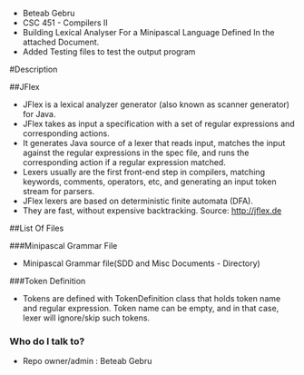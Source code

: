 * Beteab Gebru
* CSC 451 - Compilers II
* Building Lexical Analyser For a Minipascal Language Defined In the attached Document. 
* Added Testing files to test the output program

#Description 



##JFlex
* JFlex is a lexical analyzer generator (also known as scanner generator) for Java.
* JFlex takes as input a specification with a set of regular expressions and corresponding actions. 
* It generates Java source of a lexer that reads input, matches the input against the regular expressions in the spec file, and runs the corresponding action if a regular expression matched.
* Lexers usually are the first front-end step in compilers, matching keywords, comments, operators, etc, and generating an input token stream for parsers.
* JFlex lexers are based on deterministic finite automata (DFA).
* They are fast, without expensive backtracking.
Source: http://jflex.de

##List Of Files 

###Minipascal Grammar File
* Minipascal Grammar file(SDD and Misc Documents - Directory)

###Token Definition
* Tokens are defined with TokenDefinition class that holds token name and regular expression. Token name can be empty, and in that case, lexer will ignore/skip such tokens.

### Who do I talk to? ###
* Repo owner/admin : Beteab Gebru
